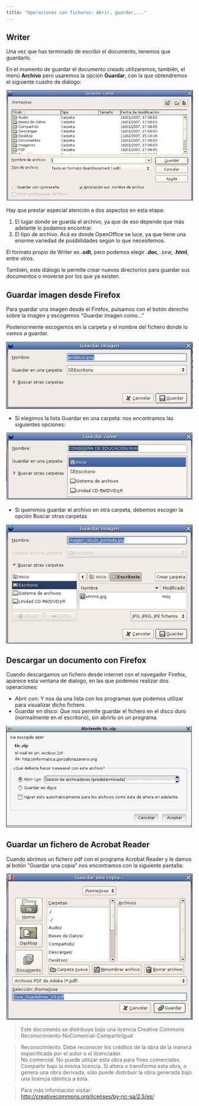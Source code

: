 ```yaml
---
title: "Operaciones con ficheros: Abrir, guardar,..."
---
```

  
## Writer  
  
Una vez que has terminado de escribir el documento, tenemos que guardarlo.  

En el momento de guardar el documento creado utilizaremos, también, el menú **Archivo** pero usaremos la opción **Guardar**, con la que obtendremos el siguiente cuadro de diálogo:

![oo](../img/oo.jpg "oo")  

Hay que prestar especial atención a dos aspectos en esta etapa:

1. El lugar donde se guarda el archivo, ya que de eso depende que más adelante lo podamos encontrar. 
2. El tipo de archivo. Acá es donde OpenOffice se luce, ya que tiene una enorme variedad de posibilidades según lo que necesitemos.

El formato propio de Writer es **.odt**, pero podemos elegir **.doc**, .sxw, **.html**, entre otros.

También, este diálogo le permite crear nuevos directorios para guardar sus documentos o moverse por los que ya existen.

## Guardar imagen desde Firefox  

Para guardar una imagen desde el Firefox, pulsamos con el botón derecho sobre la imagen y escogemos "Guardar imagen como..."

Posteriormente escogemos en la carpeta y el nombre del fichero donde lo vamos a guardar.  

![Guardar](../img/guardar2.jpg "Guardar")  

* Si elegimos la lista Guardar en una carpeta: nos encontramos las siguientes opciones:

![Carpeta](../img/gopc.jpg "Carpeta")  
  
* Si queremos guardar el archivo en otra carpeta, debemos escoger la opción Buscar otras carpetas

![otras carpetas](../img/gopc2.jpg "otras carpetas")  
  
## Descargar un documento con Firefox  
  
Cuando descargamos un fichero desde internet con el navegador Firefox, aparece esta ventana de dialogo, en las que podemos realizar dos operaciones:  

* Abrir con: Y nos da una lista con los programas que podemos utilizar para visualizar dicho fichero.
* Guardar en disco: Que nos permite guardar el fichero en el disco duro (normalmente en el escritorio), sin abrirlo on un programa.

![firefox](../img/firefox.jpg "firefox")  

## Guardar un fichero de Acrobat Reader

Cuando abrimos un fichero pdf con el programa Acrobat Reader y le damos al botón "Guardar una copia" nos encontramos con la siguiente pantalla:

![acrobat](../img/acrobat.jpg "acrobat")  
  
> Este documento se distribuye bajo una licencia Creative Commons Reconocimiento-NoComercial-CompartirIgual  
  
> Reconocimiento. Debe reconocer los créditos de la obra de la manera especificada por el autor o el licenciador.  
> No comercial. No puede utilizar esta obra para fines comerciales.  
> Compartir bajo la misma licencia. Si altera o transforma esta obra, o genera una obra derivada, sólo puede distribuir la obra generada bajo una licencia idéntica a ésta.  
  
  
> Para más información visitar: http://creativecommons.org/licenses/by-nc-sa/2.5/es/
